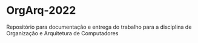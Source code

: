 # OrgArq-2022

Repositório para documentação e entrega do trabalho para a disciplina de Organização e Arquitetura de Computadores
